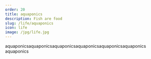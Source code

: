 ```yaml
---
order: 20
title: aquaponics
description: Fish are food
slug: /life/aquaponics
icon: life
image: /jpg/life.jpg
---
```

aquaponicsaquaponicsaquaponicsaquaponicsaquaponicsaquaponics
aquaponics